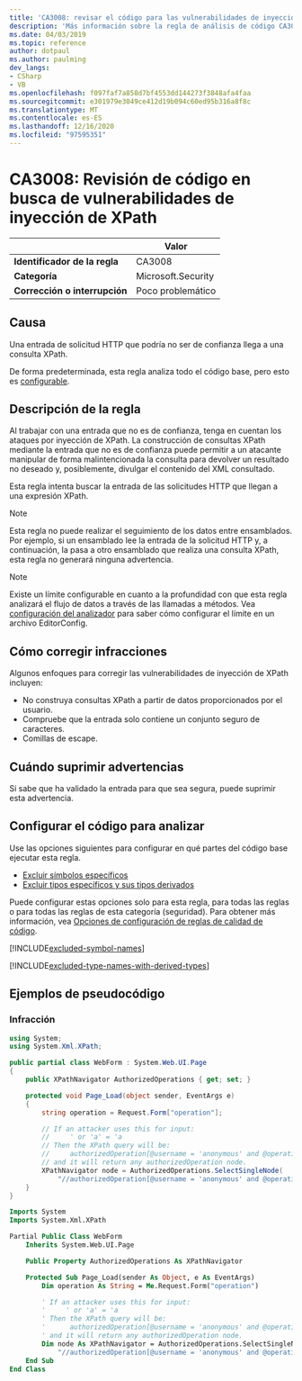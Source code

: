 ```yaml
---
title: 'CA3008: revisar el código para las vulnerabilidades de inyección de XPath (análisis de código)'
description: 'Más información sobre la regla de análisis de código CA3008: revisar el código para vulnerabilidades de inyección de XPath'
ms.date: 04/03/2019
ms.topic: reference
author: dotpaul
ms.author: paulming
dev_langs:
- CSharp
- VB
ms.openlocfilehash: f097faf7a858d7bf4553dd144273f3848afa4faa
ms.sourcegitcommit: e301979e3049ce412d19b094c60ed95b316a8f8c
ms.translationtype: MT
ms.contentlocale: es-ES
ms.lasthandoff: 12/16/2020
ms.locfileid: "97595351"
---
```

# <a name="ca3008-review-code-for-xpath-injection-vulnerabilities"></a>CA3008: Revisión de código en busca de vulnerabilidades de inyección de XPath

| | Valor |
|-|-|
| **Identificador de la regla** |CA3008|
| **Categoría** |Microsoft.Security|
| **Corrección o interrupción** |Poco problemático|

## <a name="cause"></a>Causa

Una entrada de solicitud HTTP que podría no ser de confianza llega a una consulta XPath.

De forma predeterminada, esta regla analiza todo el código base, pero esto es [configurable](#configure-code-to-analyze).

## <a name="rule-description"></a>Descripción de la regla

Al trabajar con una entrada que no es de confianza, tenga en cuentan los ataques por inyección de XPath. La construcción de consultas XPath mediante la entrada que no es de confianza puede permitir a un atacante manipular de forma malintencionada la consulta para devolver un resultado no deseado y, posiblemente, divulgar el contenido del XML consultado.

Esta regla intenta buscar la entrada de las solicitudes HTTP que llegan a una expresión XPath.

> [!NOTE]
> Esta regla no puede realizar el seguimiento de los datos entre ensamblados. Por ejemplo, si un ensamblado lee la entrada de la solicitud HTTP y, a continuación, la pasa a otro ensamblado que realiza una consulta XPath, esta regla no generará ninguna advertencia.

> [!NOTE]
> Existe un límite configurable en cuanto a la profundidad con que esta regla analizará el flujo de datos a través de las llamadas a métodos. Vea [configuración del analizador](https://github.com/dotnet/roslyn-analyzers/blob/master/docs/Analyzer%20Configuration.md#dataflow-analysis) para saber cómo configurar el límite en un archivo EditorConfig.

## <a name="how-to-fix-violations"></a>Cómo corregir infracciones

Algunos enfoques para corregir las vulnerabilidades de inyección de XPath incluyen:

- No construya consultas XPath a partir de datos proporcionados por el usuario.
- Compruebe que la entrada solo contiene un conjunto seguro de caracteres.
- Comillas de escape.

## <a name="when-to-suppress-warnings"></a>Cuándo suprimir advertencias

Si sabe que ha validado la entrada para que sea segura, puede suprimir esta advertencia.

## <a name="configure-code-to-analyze"></a>Configurar el código para analizar

Use las opciones siguientes para configurar en qué partes del código base ejecutar esta regla.

- [Excluir símbolos específicos](#exclude-specific-symbols)
- [Excluir tipos específicos y sus tipos derivados](#exclude-specific-types-and-their-derived-types)

Puede configurar estas opciones solo para esta regla, para todas las reglas o para todas las reglas de esta categoría (seguridad). Para obtener más información, vea [Opciones de configuración de reglas de calidad de código](../code-quality-rule-options.md).

[!INCLUDE[excluded-symbol-names](~/includes/code-analysis/excluded-symbol-names.md)]

[!INCLUDE[excluded-type-names-with-derived-types](~/includes/code-analysis/excluded-type-names-with-derived-types.md)]

## <a name="pseudo-code-examples"></a>Ejemplos de pseudocódigo

### <a name="violation"></a>Infracción

```csharp
using System;
using System.Xml.XPath;

public partial class WebForm : System.Web.UI.Page
{
    public XPathNavigator AuthorizedOperations { get; set; }

    protected void Page_Load(object sender, EventArgs e)
    {
        string operation = Request.Form["operation"];

        // If an attacker uses this for input:
        //     ' or 'a' = 'a
        // Then the XPath query will be:
        //     authorizedOperation[@username = 'anonymous' and @operationName = '' or 'a' = 'a']
        // and it will return any authorizedOperation node.
        XPathNavigator node = AuthorizedOperations.SelectSingleNode(
            "//authorizedOperation[@username = 'anonymous' and @operationName = '" + operation + "']");
    }
}
```

```vb
Imports System
Imports System.Xml.XPath

Partial Public Class WebForm
    Inherits System.Web.UI.Page

    Public Property AuthorizedOperations As XPathNavigator

    Protected Sub Page_Load(sender As Object, e As EventArgs)
        Dim operation As String = Me.Request.Form("operation")

        ' If an attacker uses this for input:
        '     ' or 'a' = 'a
        ' Then the XPath query will be:
        '      authorizedOperation[@username = 'anonymous' and @operationName = '' or 'a' = 'a']
        ' and it will return any authorizedOperation node.
        Dim node As XPathNavigator = AuthorizedOperations.SelectSingleNode( _
            "//authorizedOperation[@username = 'anonymous' and @operationName = '" + operation + "']")
    End Sub
End Class
```

